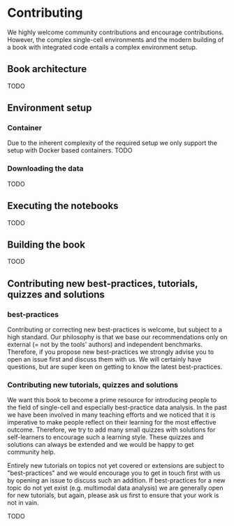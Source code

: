 # Contributing

We highly welcome community contributions and encourage contributions.
However, the complex single-cell environments and the modern building of a book with integrated code entails a complex environment setup.

## Book architecture

TODO

## Environment setup

### Container

Due to the inherent complexity of the required setup we only support the setup with Docker based containers.
TODO

### Downloading the data

TODO

## Executing the notebooks

TODO

## Building the book

TOOD

## Contributing new best-practices, tutorials, quizzes and solutions

### best-practices

Contributing or correcting new best-practices is welcome, but subject to a high standard. Our philosophy is that we base our recommendations only on external (= not by the tools' authors) and independent benchmarks. Therefore, if you propose new best-practices we strongly advise you to open an issue first and discuss them with us. We will certainly have questions, but are super keen on getting to know the latest best-practices.

### Contributing new tutorials, quizzes and solutions

We want this book to become a prime resource for introducing people to the field of single-cell and especially best-practice data analysis. In the past we have been involved in many teaching efforts and we noticed that it is imperative to make people reflect on their learning for the most effective outcome. Therefore, we try to add many small quizzes with solutions for self-learners to encourage such a learning style. These quizzes and solutions can always be extended and we would be happy to get community help.

Entirely new tutorials on topics not yet covered or extensions are subject to "best-practices" and we would encourage you to get in touch first with us by opening an issue to discuss such an addition. If best-practices for a new topic do not yet exist (e.g. multimodal data analysis) we are generally open for new tutorials, but again, please ask us first to ensure that your work is not in vain.

TODO
